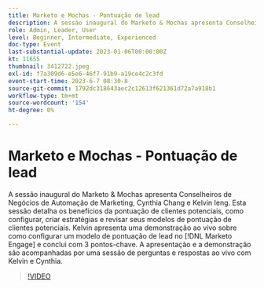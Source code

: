 ```yaml
---
title: Marketo e Mochas - Pontuação de lead
description: A sessão inaugural do Marketo & Mochas apresenta Conselheiros de Negócios de Automação de Marketing, Cynthia Chang e Kelvin Ieng. Esta sessão detalha os benefícios da pontuação de clientes potenciais, como configurar, criar estratégias e revisar seus modelos de pontuação de clientes potenciais. Kelvin apresenta uma demonstração ao vivo sobre como configurar um modelo de pontuação de lead no [!DNL Marketo Engage] e conclui com 3 pontos-chave. A apresentação e a demonstração são acompanhadas por uma sessão de perguntas e respostas ao vivo com Kelvin e Cynthia.
role: Admin, Leader, User
level: Beginner, Intermediate, Experienced
doc-type: Event
last-substantial-update: 2023-01-06T00:00:00Z
kt: 11655
thumbnail: 3412722.jpeg
exl-id: f7a309d6-e5e6-46f7-91b9-a19ce4c2c3fd
event-start-time: 2023-6-7 08:30-8
source-git-commit: 1792dc318643aec2c12613f621361d72a7a918b1
workflow-type: tm+mt
source-wordcount: '154'
ht-degree: 0%

---
```


# Marketo e Mochas - Pontuação de lead

A sessão inaugural do Marketo &amp; Mochas apresenta Conselheiros de Negócios de Automação de Marketing, Cynthia Chang e Kelvin Ieng. Esta sessão detalha os benefícios da pontuação de clientes potenciais, como configurar, criar estratégias e revisar seus modelos de pontuação de clientes potenciais. Kelvin apresenta uma demonstração ao vivo sobre como configurar um modelo de pontuação de lead no [!DNL Marketo Engage] e conclui com 3 pontos-chave. A apresentação e a demonstração são acompanhadas por uma sessão de perguntas e respostas ao vivo com Kelvin e Cynthia.

>[!VIDEO](https://video.tv.adobe.com/v/3412722/?quality=12&learn=on)
